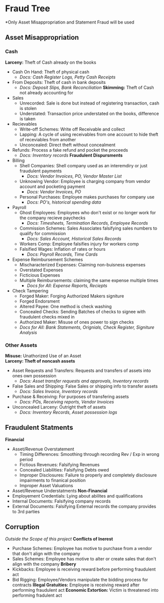 
# Fraud Tree
*Only Asset Misappropriation and Statement Fraud will be used

## Asset Misappropriation
### Cash
**Larceny:** Theft of Cash already on the books
- Cash On Hand: Theft of physical cash
    - *Docs: Cash Register Logs, Petty Cash Receipts*
- From Deposits: Theft of cash in bank deposits
    - *Docs: Deposit Slips, Bank Reconciliation*
**Skimming:** Theft of Cash not already accounting for
- Sales
  - Unrecorded: Sale is done but instead of registering transaction, cash is stolen
  - Understated: Transaction price understated on the books, difference is taken
- Recievables
  - Write-off Schemes: Write off Receivable and collect 
  - Lapping: A cycle of using receivables from one account to hide theft of receviables from another
  - Unconcealed: Direct theft without concealment
- Refunds: Process a fake refund and pocket the proceeds
  - *Docs: Inventory records*
**Fraudulent Dispursments** 
- Billing
  - Shell Companies: Shell company used as an interemdiry or just fraudulent payments
    - *Docs: Vendor Invoices, PO, Vendor Master List*
  - Unknowing Vendor: Employee is charging company from vendor account and pocketing payment
    - *Docs: Vendor Invoices, PO*
  - Personal Purchases: Employee makes purchases for company use
    - *Docs: PO's, historical spending data*
- Payroll
  - Ghost Employees: Employees who don't exist or no longer work for the company recieve paychecks
    - *Docs: Timesheets, Termination Records, Employee Records*
  - Commission Schemes: Sales Associates falsifying sales numbers to qualify for commission
    - *Docs: Sales Account, Historical Sales Records*
  - Workers Comp: Employee falsifies injury for workers comp
  - Falsified Wages: Inflation of rates or hours
    - *Docs: Payroll Records, Time Cards*
- Expense Reimbursement Schemes
  - Mischaracterized Expenses: Claiming non-buisness expenses
  - Overstated Expenses
  - Ficticious Expenses
  - Multiple Reimbursements: claiming the same expense multiple times
    - *Docs for All: Expense Reports, Reciepts*
- Check Tampering
  - Forged Maker: Forging Authorized Makers signiture
  - Forged Endorsment
  - Altered Payee: One method is check washing
  - Concealed Checks: Sending Batches of checks to signee with fraudulent checks mixed in
  - Authorized Maker: Misuse of ones power to sign checks
  - *Docs for All: Bank Statements, Orignials, Check Register, Signiture Analysis*

### Other Assets
**Misuse:** Unathorized Use of an Asset \
**Larceny: Theft of noncash assets**
- Asset Requests and Transfers: Requests and transfers of assets into ones own possession
  - *Docs: Asset transfer requests and approvals, Inventory records*
- False Sales and Shipping: False Sales or shipping info to transfer assets
  - *Docs: Sales Invoice, Inventory records*
- Purchase & Receiving: For purposes of transfering assets
  - *Docs: POs, Receiving reports, Vendor Invoices*
- Unconcealed Larceny: Outright theft of assets
  - *Docs: Inventory Records, Asset possession logs*

## Fraudulent Statments
**Financial**
- Asset/Revenue Overstatement
  - Timing Differences: Smoothing through recording Rev / Exp in wrong period
  - Fictious Revenues: Falsifying Revenues 
  - Concealed Liabilities: Falsifying Debts owed
  - Improper Disclosures: Failure to properly and completely disclosure impairments to finanical position
  - Improper Asset Valuations
- Asset/Revenue Understatments
**Non-Financial**
- Employement Credentials: Lying about abilites and qualifications
- Internal Documents: Falsifying company records
- External Documents: Falsifying External records the company provides to 3rd parties

## Corruption
*Outside the Scope of this project*
**Conflicts of Inerest**
- Purchase Schemes: Employee has motive to purchase from a vendor that don't align with the company 
- Sales Schemes: Employee has motive to alter or create sales that don't align with the company 
**Bribery**
- Kickbacks: Employee is receiving reward before performing fraudulent act
- Bid Rigging: Employee/Vendors manipulate the bidding process for contracts
**Illegal Gratuities:** Employee is receiving reward after performing fraudulent act
**Economic Extortion:** Victim is threatened into performing fradulent act
   


